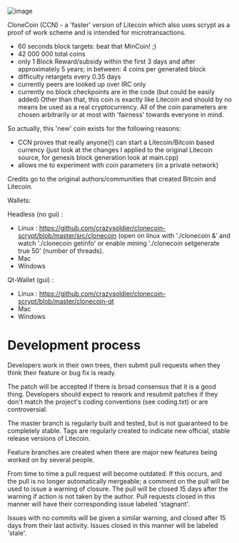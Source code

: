 ![image](https://github.com/crazysoldier/clonecoin-scrypt/blob/master/src/qt/res/images/splash2.jpg)

CloneCoin (CCN) - a 'faster' version of Litecoin which also uses scrypt
as a proof of work scheme and is intended for microtransactions.
 - 60 seconds block targets: beat that MinCoin! ;)
 - 42 000 000 total coins
 - only 1 Block Reward/subsidy within the first 3 days and after approximately 5 years;
    in between: 4 coins per generated block
 - difficulty retargets every 0.35 days
 - currently peers are looked up over IRC only
 - currently no block checkpoints are in the code (but could be easily
   added)
Other than that, this coin is exactly like Litecoin and should by no
means be used as a real cryptocurrency. All of the coin parameters
are chosen arbitrarily or at most with 'fairness' towards everyone in mind.

So actually, this 'new' coin exists for the following reasons:
 - CCN proves that really anyone(!) can start a Litecoin/Bitcoin based currency
    (just look at the changes I applied to the original Litecoin source,
     for genesis block generation look at main.cpp)
 - allows me to experiment with coin parameters (in a private network)

 Credits go to the original authors/communities that created Bitcoin and Litecoin.
 
 Wallets:

Headless (no gui) :
- Linux : https://github.com/crazysoldier/clonecoin-scrypt/blob/master/src/clonecoin (open on linux with './clonecoin &' and watch './clonecoin getinfo' or enable mining './clonecoin setgenerate true 50' (number of threads).
- Mac
- Windows

Qt-Wallet (gui) :
- Linux : https://github.com/crazysoldier/clonecoin-scrypt/blob/master/clonecoin-qt
- Mac
- Windows

Development process
===================

Developers work in their own trees, then submit pull requests when
they think their feature or bug fix is ready.

The patch will be accepted if there is broad consensus that it is a
good thing.  Developers should expect to rework and resubmit patches
if they don't match the project's coding conventions (see coding.txt)
or are controversial.

The master branch is regularly built and tested, but is not guaranteed
to be completely stable. Tags are regularly created to indicate new
official, stable release versions of Litecoin.

Feature branches are created when there are major new features being
worked on by several people.

From time to time a pull request will become outdated. If this occurs, and
the pull is no longer automatically mergeable; a comment on the pull will
be used to issue a warning of closure. The pull will be closed 15 days
after the warning if action is not taken by the author. Pull requests closed
in this manner will have their corresponding issue labeled 'stagnant'.

Issues with no commits will be given a similar warning, and closed after
15 days from their last activity. Issues closed in this manner will be
labeled 'stale'.
